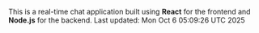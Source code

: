 This is a real-time chat application built using **React** for the frontend and **Node.js** for the backend.
Last updated: Mon Oct  6 05:09:26 UTC 2025
